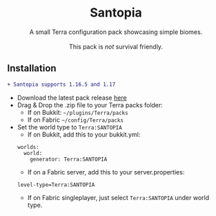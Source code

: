 <h1 align=center>Santopia</h1>



<p align=center>
  A small Terra configuration pack showcasing simple biomes.
  <br>
  <br>
  This pack is <i>not</i> survival friendly.
  <br>
</p>

<h2 align=left>Installation</h2>

```diff
+ Santopia supports 1.16.5 and 1.17
```

  - Download the latest pack release [here]()
  - Drag & Drop the .zip file to your Terra packs folder:
    - If on Bukkit: `~/plugins/Terra/packs`
    - If on Fabric  `~/config/Terra/packs`
 - Set the world type to `Terra:SANTOPIA`
   - If on Bukkit, add this to your bukkit.yml:
   ```
   worlds:
     world:
       generator: Terra:SANTOPIA
   ```
   - If on a Fabric server, add this to your server.properties:
   ```
   level-type=Terra:SANTOPIA
   ```
   - If on Fabric singleplayer, just select `Terra:SANTOPIA` under world type.
